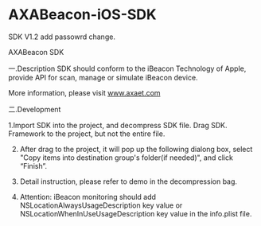 # AXABeacon-iOS-SDK

SDK V1.2 add passowrd change.

AXABeacon SDK

一.Description
SDK should conform to the iBeacon Technology of Apple, provide API for scan, manage or simulate iBeacon device. 

More information, please visit www.axaet.com

二.Development

1.Import SDK into the project, and decompress SDK file. Drag SDK. Framework to the project, but not the entire file.

2. After drag to the project, it will pop up the following dialong box, select "Copy items into destination group's folder(if needed)", and click “Finish”.
 
3. Detail instruction, please refer to demo in the decompression bag. 
 
4. Attention: iBeacon monitoring should add NSLocationAlwaysUsageDescription key value or NSLocationWhenInUseUsageDescription key value in the info.plist file.
